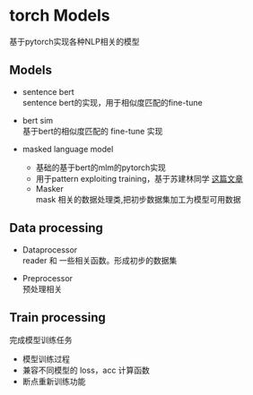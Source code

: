 # torch Models
基于pytorch实现各种NLP相关的模型

## Models
* sentence bert  
  sentence bert的实现，用于相似度匹配的fine-tune  


* bert sim  
  基于bert的相似度匹配的 fine-tune 实现  


* masked language model  
  * 基础的基于bert的mlm的pytorch实现
  * 用于pattern exploiting training，基于苏建林同学 [这篇文章](https://kexue.fm/archives/8213) 
  * Masker  
    mask 相关的数据处理类,把初步数据集加工为模型可用数据


## Data processing
* Dataprocessor  
  reader 和 一些相关函数。形成初步的数据集  


* Preprocessor  
  预处理相关

  
## Train processing
完成模型训练任务
* 模型训练过程 
* 兼容不同模型的 loss，acc 计算函数
* 断点重新训练功能